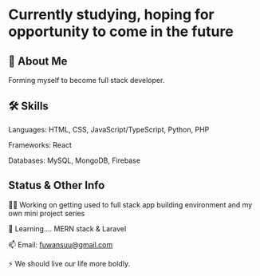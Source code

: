 
# Currently studying, hoping for opportunity to come in the future




## 🚀 About Me
Forming myself to become full stack developer.


## 🛠 Skills
Languages: HTML, CSS, JavaScript/TypeScript, Python, PHP

Frameworks: React

Databases: MySQL, MongoDB, Firebase


## Status & Other Info
👩‍💻 Working on getting used to full stack app building environment and my own mini project series

🧠 Learning.... MERN stack & Laravel

📫 Email: fuwansuu@gmail.com

⚡️ We should live our life more boldly.

